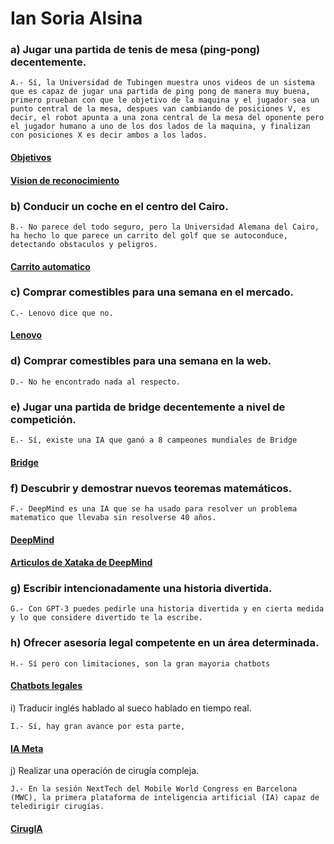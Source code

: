 # Ian Soria Alsina

### a) Jugar una partida de tenis de mesa (ping-pong) decentemente.

    A.- Sí, la Universidad de Tubingen muestra unos videos de un sistema que es capaz de jugar una partida de ping pong de manera muy buena, primero prueban con que le objetivo de la maquina y el jugador sea un punto central de la mesa, despues van cambiando de posiciones V, es decir, el robot apunta a una zona central de la mesa del oponente pero el jugador humano a uno de los dos lados de la maquina, y finalizan con posiciones X es decir ambos a los lados.

#### [Objetivos](https://www.youtube.com/watch?v=uRAtdoL6Wpw)<br>
#### [Vision de reconocimiento](https://www.youtube.com/watch?v=U2YPh_ZwQxQ)

### b) Conducir un coche en el centro del Cairo.

    B.- No parece del todo seguro, pero la Universidad Alemana del Cairo, ha hecho lo que parece un carrito del golf que se autoconduce, detectando obstaculos y peligros.

#### [Carrito automatico](https://www.youtube.com/watch?v=8G6n_jHOgwE)

### c) Comprar comestibles para una semana en el mercado.

    C.- Lenovo dice que no.
#### [Lenovo](https://www.bloglenovo.es/cuanto-falta-robot-vaya-la-compra/)

### d) Comprar comestibles para una semana en la web.
    
    D.- No he encontrado nada al respecto.

### e) Jugar una partida de bridge decentemente a nivel de competición.

    E.- Sí, existe una IA que ganó a 8 campeones mundiales de Bridge

#### [Bridge](https://noticiasdelmundo.news/la-inteligencia-artificial-vence-a-ocho-jugadores-campeones-del-mundo-de-bridge-en-su-propio-juego/)

### f) Descubrir y demostrar nuevos teoremas matemáticos.

    F.- DeepMind es una IA que se ha usado para resolver un problema matematico que llevaba sin resolverse 40 años.
#### [DeepMind](https://www.europapress.es/ciencia/laboratorio/noticia-inteligencia-artificial-explorar-complejos-teoremas-matematicos-20211202103050.html)
#### [Articulos de Xataka de DeepMind](https://www.xataka.com/inteligencia-artificial/google-ha-creado-ia-matematica-que-ha-logrado-demostrar-1200-teoremas)

### g) Escribir intencionadamente una historia divertida.

    G.- Con GPT-3 puedes pedirle una historia divertida y en cierta medida y lo que considere divertido te la escribe.

### h) Ofrecer asesoría legal competente en un área determinada.

    H.- Sí pero con limitaciones, son la gran mayoria chatbots

#### [Chatbots legales](https://www.legaltoday.com/legaltech/novedades-legaltech/la-inteligencia-artificial-se-incorpora-al-sector-legal-2021-05-05/)

i) Traducir inglés hablado al sueco hablado en tiempo real.

    I.- Sí, hay gran avance por esta parte,

#### [IA Meta](https://hipertextual.com/2022/07/nueva-inteligencia-artificial-meta-traduce-200-idiomas-tiempo-real)


j) Realizar una operación de cirugía compleja.

    J.- En la sesión NextTech del Mobile World Congress en Barcelona (MWC), la primera plataforma de inteligencia artificial (IA) capaz de teledirigir cirugías. 

#### [CirugIA](https://www.lavanguardia.com/tecnologia/actualidad/20210630/7568449/inteligencia-artificial-cirugia-mwc21-de-lacy.html)